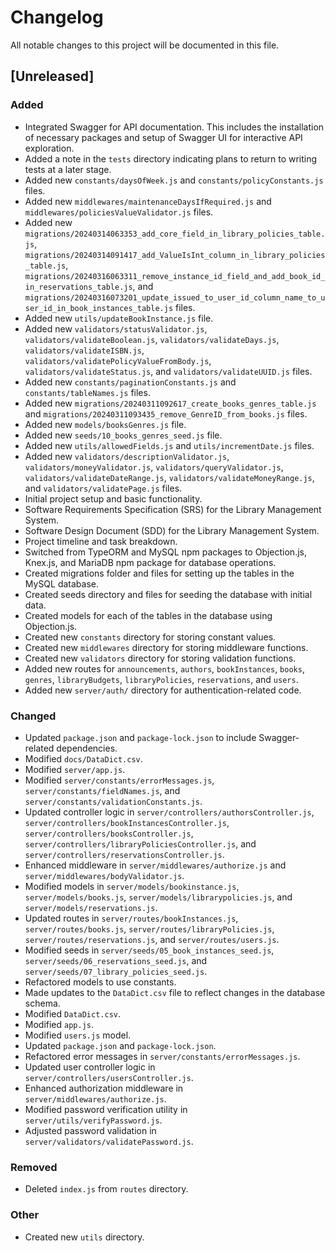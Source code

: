 # Changelog

All notable changes to this project will be documented in this file.

## [Unreleased]

### Added

- Integrated Swagger for API documentation. This includes the installation of necessary packages and setup of Swagger UI for interactive API exploration.
- Added a note in the `tests` directory indicating plans to return to writing tests at a later stage.
- Added new `constants/daysOfWeek.js` and `constants/policyConstants.js` files.
- Added new `middlewares/maintenanceDaysIfRequired.js` and `middlewares/policiesValueValidator.js` files.
- Added new `migrations/20240314063353_add_core_field_in_library_policies_table.js`, `migrations/20240314091417_add_ValueIsInt_column_in_library_policies_table.js`, `migrations/20240316063311_remove_instance_id_field_and_add_book_id_in_reservations_table.js`, and `migrations/20240316073201_update_issued_to_user_id_column_name_to_user_id_in_book_instances_table.js` files.
- Added new `utils/updateBookInstance.js` file.
- Added new `validators/statusValidator.js`, `validators/validateBoolean.js`, `validators/validateDays.js`, `validators/validateISBN.js`, `validators/validatePolicyValueFromBody.js`, `validators/validateStatus.js`, and `validators/validateUUID.js` files.
- Added new `constants/paginationConstants.js` and `constants/tableNames.js` files.
- Added new `migrations/20240311092617_create_books_genres_table.js` and `migrations/20240311093435_remove_GenreID_from_books.js` files.
- Added new `models/booksGenres.js` file.
- Added new `seeds/10_books_genres_seed.js` file.
- Added new `utils/allowedFields.js` and `utils/incrementDate.js` files.
- Added new `validators/descriptionValidator.js`, `validators/moneyValidator.js`, `validators/queryValidator.js`, `validators/validateDateRange.js`, `validators/validateMoneyRange.js`, and `validators/validatePage.js` files.
- Initial project setup and basic functionality.
- Software Requirements Specification (SRS) for the Library Management System.
- Software Design Document (SDD) for the Library Management System.
- Project timeline and task breakdown.
- Switched from TypeORM and MySQL npm packages to Objection.js, Knex.js, and MariaDB npm package for database operations.
- Created migrations folder and files for setting up the tables in the MySQL database.
- Created seeds directory and files for seeding the database with initial data.
- Created models for each of the tables in the database using Objection.js.
- Created new `constants` directory for storing constant values.
- Created new `middlewares` directory for storing middleware functions.
- Created new `validators` directory for storing validation functions.
- Added new routes for `announcements`, `authors`, `bookInstances`, `books`, `genres`, `libraryBudgets`, `libraryPolicies`, `reservations`, and `users`.
- Added new `server/auth/` directory for authentication-related code.

### Changed

- Updated `package.json` and `package-lock.json` to include Swagger-related dependencies.
- Modified `docs/DataDict.csv`.
- Modified `server/app.js`.
- Modified `server/constants/errorMessages.js`, `server/constants/fieldNames.js`, and `server/constants/validationConstants.js`.
- Updated controller logic in `server/controllers/authorsController.js`, `server/controllers/bookInstancesController.js`, `server/controllers/booksController.js`, `server/controllers/libraryPoliciesController.js`, and `server/controllers/reservationsController.js`.
- Enhanced middleware in `server/middlewares/authorize.js` and `server/middlewares/bodyValidator.js`.
- Modified models in `server/models/bookinstance.js`, `server/models/books.js`, `server/models/librarypolicies.js`, and `server/models/reservations.js`.
- Updated routes in `server/routes/bookInstances.js`, `server/routes/books.js`, `server/routes/libraryPolicies.js`, `server/routes/reservations.js`, and `server/routes/users.js`.
- Modified seeds in `server/seeds/05_book_instances_seed.js`, `server/seeds/06_reservations_seed.js`, and `server/seeds/07_library_policies_seed.js`.
- Refactored models to use constants.
- Made updates to the `DataDict.csv` file to reflect changes in the database schema.
- Modified `DataDict.csv`.
- Modified `app.js`.
- Modified `users.js` model.
- Updated `package.json` and `package-lock.json`.
- Refactored error messages in `server/constants/errorMessages.js`.
- Updated user controller logic in `server/controllers/usersController.js`.
- Enhanced authorization middleware in `server/middlewares/authorize.js`.
- Modified password verification utility in `server/utils/verifyPassword.js`.
- Adjusted password validation in `server/validators/validatePassword.js`.

### Removed

- Deleted `index.js` from `routes` directory.

### Other

- Created new `utils` directory.

<!-- 
NOTE: The following lines are the reference/example/format for the logs which will be added to this file:

## [Unreleased]

### Added
- New features that have been added since the last release.

### Changed
- Changes to existing functionality.

### Deprecated
- Features that are planned to be removed in a future release.

### Removed
- Features that have been removed.

### Fixed
- Any bugs that have been fixed.

### Security
- Any security improvements.

## [0.1.0] - 2022-01-01

### Added
- Initial release of the project. -->
